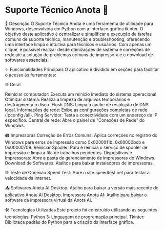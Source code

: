 # Suporte Técnico Anota 🤖

📝 Descrição
O Suporte Técnico Anota é uma ferramenta de utilidade para Windows, desenvolvida em Python com a interface gráfica tkinter. O objetivo deste aplicativo é centralizar e simplificar a execução de tarefas comuns de suporte técnico, manutenção e troubleshooting, oferecendo uma interface limpa e intuitiva para técnicos e usuários.
Com apenas um clique, é possível realizar desde otimizações de sistema e correções de rede até a solução de problemas comuns de impressora e o download de softwares essenciais.

✨ Funcionalidades Principais
O aplicativo é dividido em seções para facilitar o acesso às ferramentas:

🌐 Geral<p>
Reiniciar computador: Executa um reinício imediato do sistema operacional.
Otimizar sistema: Realiza a limpeza de arquivos temporários e desfragmenta o disco.
Flush DNS: Limpa o cache de resolução de DNS local.
Informações de rede: Exibe as configurações completas de rede (ipconfig /all).
Ping Servidor: Testa a conectividade com um endereço de IP específico.
Central de rede: Abre o painel de "Conexões de Rede" do Windows.

🖨️ Impressoras
Correção de Erros Comuns: Aplica correções no registro do Windows para erros de impressão como 0x0000011b, 0x00000bcb e 0x00000709.
Reiniciar Spooler: Para e reinicia o serviço de spooler de impressão e limpa a fila de trabalhos pendentes.
Dispositivos e Impressoras: Abre a pasta de gerenciamento de impressoras do Windows.
Download de Softwares: Atalhos para baixar instaladores de impressoras.

🌐 Teste de Conexão
Speed Test: Abre o site speedtest.net para testar a velocidade da internet.

📥 Softwares
Anota AI Desktop: Atalho para baixar a versão mais recente do aplicativo Anota AI Desktop.
Impressora Anota AI: Atalho para baixar o software da impressora virtual da Anota AI.

🛠️ Tecnologias Utilizadas
Este projeto foi construído utilizando as seguintes tecnologias:
Python 3: Linguagem de programação principal.
Tkinter: Biblioteca padrão do Python para a criação da interface gráfica.

